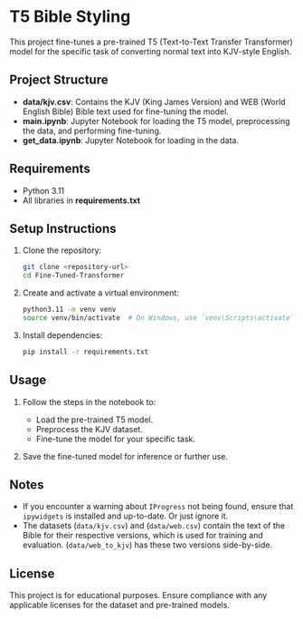 # T5 Bible Styling

This project fine-tunes a pre-trained T5 (Text-to-Text Transfer Transformer) model for the specific task of converting normal text into KJV-style English.

## Project Structure

- **data/kjv.csv**: Contains the KJV (King James Version) and WEB (World English Bible) Bible text used for fine-tuning the model.
- **main.ipynb**: Jupyter Notebook for loading the T5 model, preprocessing the data, and performing fine-tuning.
- **get_data.ipynb**: Jupyter Notebook for loading in the data.

## Requirements

- Python 3.11
- All libraries in **requirements.txt**

## Setup Instructions

1. Clone the repository:

   ```bash
   git clone <repository-url>
   cd Fine-Tuned-Transformer
   ```

2. Create and activate a virtual environment:

   ```bash
   python3.11 -m venv venv
   source venv/bin/activate  # On Windows, use `venv\Scripts\activate`
   ```

3. Install dependencies:

   ```bash
   pip install -r requirements.txt
   ```

## Usage

1. Follow the steps in the notebook to:

   - Load the pre-trained T5 model.
   - Preprocess the KJV dataset.
   - Fine-tune the model for your specific task.

2. Save the fine-tuned model for inference or further use.

## Notes

- If you encounter a warning about `IProgress` not being found, ensure that `ipywidgets` is installed and up-to-date. Or just ignore it.
- The datasets (`data/kjv.csv`) and (`data/web.csv`) contain the text of the Bible for their respective versions, which is used for training and evaluation. (`data/web_to_kjv`) has these two versions side-by-side.

## License

This project is for educational purposes. Ensure compliance with any applicable licenses for the dataset and pre-trained models.
